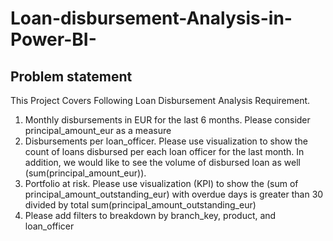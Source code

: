 # Loan-disbursement-Analysis-in-Power-BI-
## Problem statement
This Project Covers Following Loan Disbursement Analysis Requirement.
1. Monthly disbursements in EUR for the last 6 months. Please consider principal_amount_eur as a measure
 2. Disbursements per loan_officer. Please use visualization to show the count of loans disbursed per each loan officer for the last month. In addition, we would like to see the volume of disbursed loan as well (sum(principal_amount_eur)). 
3. Portfolio at risk. Please use visualization (KPI) to show the (sum of principal_amount_outstanding_eur) with overdue days is greater than 30 divided by total sum(principal_amount_outstanding_eur)
 4. Please add filters to breakdown by branch_key, product, and loan_officer
